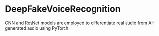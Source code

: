# DeepFakeVoiceRecognition
CNN and ResNet models are employed to differentiate real audio from AI-generated audio using PyTorch.
